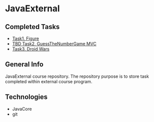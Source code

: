 # JavaExternal


## Completed Tasks
* [Task1. Figure](./src/main/java/javaexternal/figure)
* [TBD Task2. GuessTheNumberGame MVC](./src/main/java/javaexternal/gamemvc)
* [Task3. Droid Wars](./src/main/java/javaexternal/droids)

## General Info
JavaExternal course repository. 
The repository purpose is to store task completed within external course program. 

## Technologies
* JavaCore 
* git

